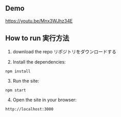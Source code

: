 ## Demo 

https://youtu.be/Mnx3WJhz34E

## How to run 実行方法

1. download the repo  リポジトリをダウンロードする

2. Install the dependencies:
```
npm install
```

3. Run the site:

```
npm start
```

4. Open the site in your browser:

```
http://localhost:3000
```
